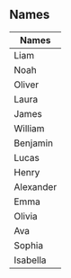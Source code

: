 ## Names

| Names     |
| --------- |
| Liam      |
| Noah      |
| Oliver    |
| Laura     |
| James     |
| William   |
| Benjamin  |
| Lucas     |
| Henry     |
| Alexander |
| Emma      |
| Olivia    |
| Ava       |
| Sophia    |
| Isabella  |
